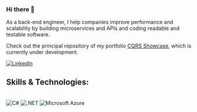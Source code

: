 ### Hi there 👋
As a back-end engineer, I help companies improve performance and scalability by building microservices and APIs and coding readable and testable software.

Check out the principal repository of my portfolio [CQRS Showcase](https://github.com/reinaldogez/cqrs-showcase), which is currently under development.

[![LinkedIn](https://img.shields.io/badge/LinkedIn-0077B5?style=for-the-badge&logo=linkedin&logoColor=white)](https://www.linkedin.com/in/reinaldogez/)

## Skills & Technologies:
<div style="display: inline_block"><br/>
  <img align="center" alt="C#" src="https://img.shields.io/badge/C%23-239120?style=for-the-badge&logo=c-sharp&logoColor=white" />
  <img align="center" alt=".NET" src="https://img.shields.io/badge/.NET-5C2D91?style=for-the-badge&logo=.net&logoColor=white" />
  <img align="center" alt="Microsoft Azure" src="https://img.shields.io/badge/microsoft%20azure-0089D6?style=for-the-badge&logo=microsoft-azure&logoColor=white" />
</div>

